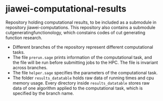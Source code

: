 # jiawei-computational-results
Repository holding computational results, to be included as a submodule in repository jiawei-computations. This repository also contains a submodule cutgeneratingfunctionology, which constains codes of cut generating function research. 

- Different branches of the repository represent different computational tasks. 
- The file `prerun.sage` prints information of the computational task, and the file will be run before submitting jobs to the HPC. The file is invariant across branches.
- The file `helper.sage` specifies the parameters of the computational task.
- The folder `results_datatable` holds raw data of running times and cpu memory usage. Every directory inside `results_datatable` stores raw data of one algorithm applied to the computational task, which is specified by the branch name.
